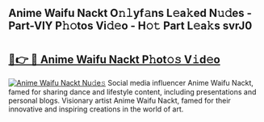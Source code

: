 ## Anime Waifu Nackt O𝚗𝚕yf𝚊ns L𝚎a𝚔ed N𝚞𝚍es - Part-VIY P𝚑𝚘tos Vi𝚍𝚎o - H𝚘𝚝 Part L𝚎a𝚔s svrJ0

# <h2><a href="http://kfbtjh.oniu.top/?m=Anime+Waifu+Nackt">🔗👉 🔴 Anime Waifu Nackt P𝚑ot𝚘𝚜 V𝚒d𝚎o</a></h2>

[![Anime Waifu Nackt Nu𝚍e𝚜](https://i.imgur.com/0qMVB7G.gif)](http://kfbtjh.oniu.top/?m=Anime+Waifu+Nackt)
Social media influencer Anime Waifu Nackt, famed for sharing dance and lifestyle content, including presentations and personal blogs. Visionary artist Anime Waifu Nackt, famed for their innovative and inspiring creations in the world of art.  
